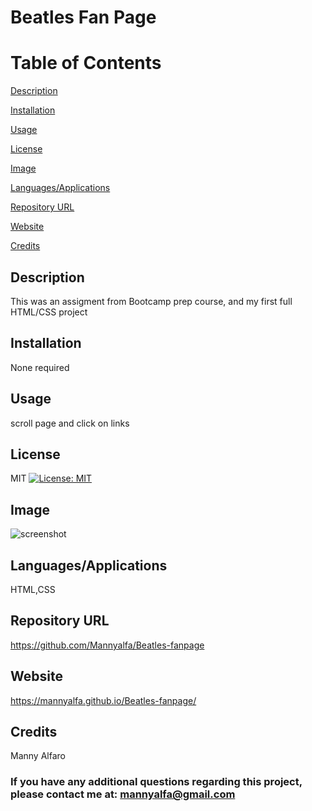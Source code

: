 # Beatles Fan Page

# Table of Contents

[Description](#description)

[Installation](#installation)

[Usage](#usage)

[License](#license)

[Image](#Image)

[Languages/Applications](#languages-applications)

[Repository URL](#repository-url)

[Website](#website)

[Credits](#credits)

## Description
This was an assigment from Bootcamp prep course, and my first full HTML/CSS project

## Installation
None required

## Usage
scroll page and click on links

## License
MIT [![License: MIT](https://img.shields.io/badge/License-MIT-yellow.svg)](https://opensource.org/licenses/MIT)

## Image
![screenshot]()

## Languages/Applications
HTML,CSS

## Repository URL
https://github.com/Mannyalfa/Beatles-fanpage

## Website
https://mannyalfa.github.io/Beatles-fanpage/
   
    
## Credits
Manny Alfaro

### If you have any additional questions regarding this project, please contact me at: mannyalfa@gmail.com